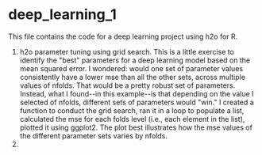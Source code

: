 # deep_learning_1

This file contains the code for a deep learning project using h2o for R.

1. h2o parameter tuning using grid search. This is a little exercise to identify the "best" parameters for a deep learning model based on the mean squared error. I wondered: would one set of parameter values consistently have a lower mse than all the other sets, across multiple values of nfolds. That would be a pretty robust set of parameters. Instead, what I found--in this example--is that depending on the value I selected of nfolds, different sets of parameters would "win." I created a function to conduct the grid search, ran it in a loop to populate a list, calculated the mse for each folds level (i.e., each element in the list), plotted it using ggplot2. The plot best illustrates how the mse values of the different parameter sets varies by nfolds.
2. 

